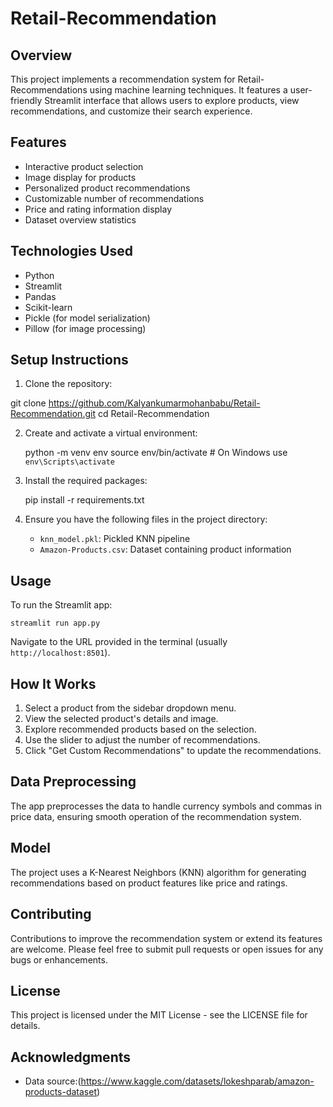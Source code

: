 # Retail-Recommendation

## Overview
This project implements a recommendation system for  Retail-Recommendations using machine learning techniques. It features a user-friendly Streamlit interface that allows users to explore products, view recommendations, and customize their search experience.

## Features
- Interactive product selection
- Image display for products
- Personalized product recommendations
- Customizable number of recommendations
- Price and rating information display
- Dataset overview statistics

## Technologies Used
- Python
- Streamlit
- Pandas
- Scikit-learn
- Pickle (for model serialization)
- Pillow (for image processing)

## Setup Instructions
1. Clone the repository:

  git clone https://github.com/Kalyankumarmohanbabu/Retail-Recommendation.git
 cd Retail-Recommendation


2. Create and activate a virtual environment:

   python -m venv env
   source env/bin/activate  # On Windows use `env\Scripts\activate`


3. Install the required packages:
   
   pip install -r requirements.txt


4. Ensure you have the following files in the project directory:
   - `knn_model.pkl`: Pickled KNN pipeline
   - `Amazon-Products.csv`: Dataset containing product information

## Usage
To run the Streamlit app:
```
streamlit run app.py
```

Navigate to the URL provided in the terminal (usually `http://localhost:8501`).

## How It Works
1. Select a product from the sidebar dropdown menu.
2. View the selected product's details and image.
3. Explore recommended products based on the selection.
4. Use the slider to adjust the number of recommendations.
5. Click "Get Custom Recommendations" to update the recommendations.

## Data Preprocessing
The app preprocesses the data to handle currency symbols and commas in price data, ensuring smooth operation of the recommendation system.

## Model
The project uses a K-Nearest Neighbors (KNN) algorithm for generating recommendations based on product features like price and ratings.

## Contributing
Contributions to improve the recommendation system or extend its features are welcome. Please feel free to submit pull requests or open issues for any bugs or enhancements.

## License
This project is licensed under the MIT License - see the LICENSE file for details.

## Acknowledgments
- Data source:(https://www.kaggle.com/datasets/lokeshparab/amazon-products-dataset)
